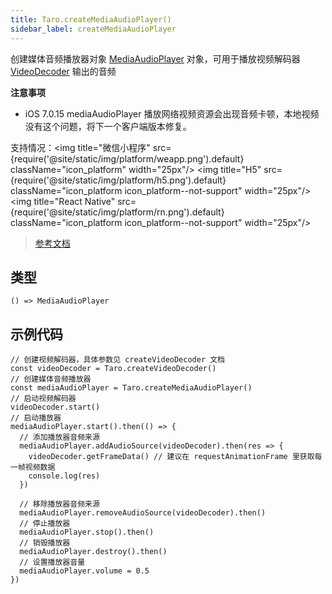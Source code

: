 ```yaml
---
title: Taro.createMediaAudioPlayer()
sidebar_label: createMediaAudioPlayer
---
```


创建媒体音频播放器对象 [MediaAudioPlayer](./MediaAudioPlayer) 对象，可用于播放视频解码器 [VideoDecoder](/docs/apis/media/video-decoder/VideoDecoder) 输出的音频

**注意事项**
- iOS 7.0.15 mediaAudioPlayer 播放网络视频资源会出现音频卡顿，本地视频没有这个问题，将下一个客户端版本修复。

支持情况：<img title="微信小程序" src={require('@site/static/img/platform/weapp.png').default} className="icon_platform" width="25px"/> <img title="H5" src={require('@site/static/img/platform/h5.png').default} className="icon_platform icon_platform--not-support" width="25px"/> <img title="React Native" src={require('@site/static/img/platform/rn.png').default} className="icon_platform icon_platform--not-support" width="25px"/>

> [参考文档](https://developers.weixin.qq.com/miniprogram/dev/api/media/audio/wx.createMediaAudioPlayer.html)

## 类型

```tsx
() => MediaAudioPlayer
```

## 示例代码

```tsx
// 创建视频解码器，具体参数见 createVideoDecoder 文档
const videoDecoder = Taro.createVideoDecoder()
// 创建媒体音频播放器
const mediaAudioPlayer = Taro.createMediaAudioPlayer()
// 启动视频解码器
videoDecoder.start()
// 启动播放器
mediaAudioPlayer.start().then(() => {
  // 添加播放器音频来源
  mediaAudioPlayer.addAudioSource(videoDecoder).then(res => {
    videoDecoder.getFrameData() // 建议在 requestAnimationFrame 里获取每一帧视频数据
    console.log(res)
  })

  // 移除播放器音频来源
  mediaAudioPlayer.removeAudioSource(videoDecoder).then()
  // 停止播放器
  mediaAudioPlayer.stop().then()
  // 销毁播放器
  mediaAudioPlayer.destroy().then()
  // 设置播放器音量
  mediaAudioPlayer.volume = 0.5
})
```
